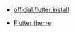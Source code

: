 * [official flutter install](https://docs.flutter.dev/get-started/install)

* [Flutter theme](https://flutterawesome.com/a-flutter-app-used-as-patient-monitoring-such-as-medicine-intake-reminder-and-schedulled-activities/)

